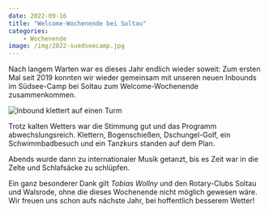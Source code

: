 ```yaml
---
date: 2022-09-16
title: "Welcome-Wochenende bei Soltau"
categories:
    - Wochenende
image: /img/2022-suedseecamp.jpg
---
```


Nach langem Warten war es dieses Jahr endlich wieder soweit: Zum ersten Mal seit 2019 konnten wir wieder gemeinsam mit unseren neuen Inbounds im Südsee-Camp bei Soltau zum Welcome-Wochenende zusammenkommen.

![Inbound klettert auf einen Turm](/images/2022-suedseecamp.jpg)

Trotz kalten Wetters war die Stimmung gut und das Programm abwechslungsreich. Klettern, Bogenschießen, Dschungel-Golf, ein Schwimmbadbesuch und ein Tanzkurs standen auf dem Plan.

Abends wurde dann zu internationaler Musik getanzt, bis es Zeit war in die Zelte und Schlafsäcke zu schlüpfen.

Ein ganz besonderer Dank gilt *Tobias Wollny* und den Rotary-Clubs Soltau und Walsrode, ohne die dieses Wochenende nicht möglich gewesen wäre. Wir freuen uns schon aufs nächste Jahr, bei hoffentlich besserem Wetter!
